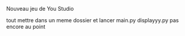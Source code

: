 Nouveau jeu de You Studio

tout mettre dans un meme dossier et lancer main.py
displayyy.py pas encore au point
